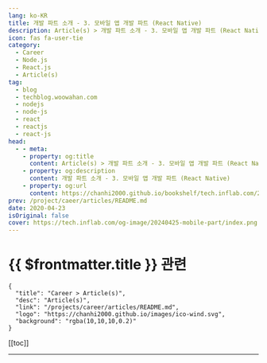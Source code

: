 ```yaml
---
lang: ko-KR
title: 개발 파트 소개 - 3. 모바일 앱 개발 파트 (React Native)
description: Article(s) > 개발 파트 소개 - 3. 모바일 앱 개발 파트 (React Native)
icon: fas fa-user-tie
category: 
  - Career
  - Node.js
  - React.js
  - Article(s)
tag: 
  - blog
  - techblog.woowahan.com
  - nodejs
  - node-js
  - react
  - reactjs
  - react-js
head:
  - - meta:
    - property: og:title
      content: Article(s) > 개발 파트 소개 - 3. 모바일 앱 개발 파트 (React Native)
    - property: og:description
      content: 개발 파트 소개 - 3. 모바일 앱 개발 파트 (React Native)
    - property: og:url
      content: https://chanhi2000.github.io/bookshelf/tech.inflab.com/20240425-mobile-part.html
prev: /project/caeer/articles/README.md
date: 2020-04-23
isOriginal: false
cover: https://tech.inflab.com/og-image/20240425-mobile-part/index.png
---
```


# {{ $frontmatter.title }} 관련

```component VPCard
{
  "title": "Career > Article(s)",
  "desc": "Article(s)",
  "link": "/projects/career/articles/README.md",
  "logo": "https://chanhi2000.github.io/images/ico-wind.svg",
  "background": "rgba(10,10,10,0.2)"
}
```


[[toc]]

---

<SiteInfo
  name="개발 파트 소개 - 3. 모바일 앱 개발 파트 (React Native)"
  desc="인프랩 채용 공고 안녕하세요. 인프랩의 향로입니다. 저희 인프랩 개발팀은 현재 백엔드, 프론트엔드, 모바일 앱, 데브옵스 파트로 나뉘어져 있습니다. 각각의 개발 파트가 어떻게 일…"
  url="https://tech.inflab.com/20240425-mobile-part/"
  logo="https://tech.inflab.com/favicon-32x32.png?v=85c8af743e179883b18fef5acc3a66b0"
  preview="https://tech.inflab.com/og-image/20240425-mobile-part/index.png"/>

<!-- TODO: 작성 -->
